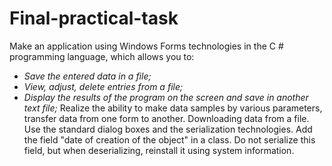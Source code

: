 # Final-practical-task

  Make an application using Windows Forms technologies in the C # programming language, which allows you to:
- _Save the entered data in a file;_
- _View, adjust, delete entries from a file;_
- _Display the results of the program on the screen and save in another text file;_
  Realize the ability to make data samples by various parameters, transfer data from one form to another.
  Downloading data from a file. Use the standard dialog boxes and the serialization technologies. Add the field "date of creation of the object" in a class. Do not serialize this field, but when deserializing, reinstall it using system information.
